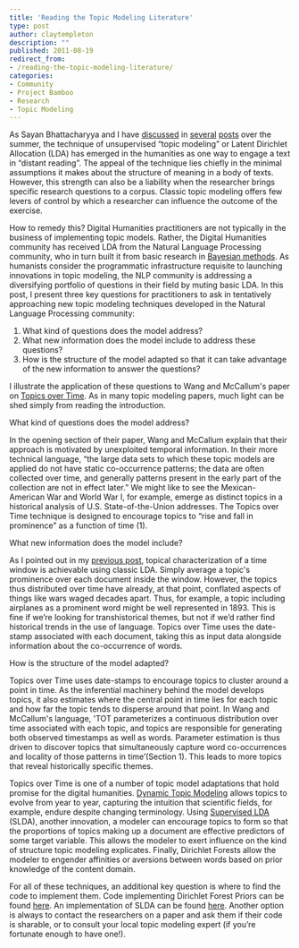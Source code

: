 ```yaml
---
title: 'Reading the Topic Modeling Literature'
type: post
author: claytempleton
description: ""
published: 2011-08-19
redirect_from: 
- /reading-the-topic-modeling-literature/
categories:
- Community
- Project Bamboo
- Research
- Topic Modeling
---
```

As Sayan Bhattacharyya and I have [discussed](http://mith.umd.edu/topic-modeling-in-the-humanities-an-overview/) in [several](http://mith.umd.edu/reflections-on-scale-and-topic-modeling/) [posts](http://mith.umd.edu/digging-into-data-with-topic-models/) over the summer, the technique of unsupervised “topic modeling” or Latent Dirichlet Allocation (LDA) has emerged in the humanities as one way to engage a text in “distant reading”. The appeal of the technique lies chiefly in the minimal assumptions it makes about the structure of meaning in a body of texts. However, this strength can also be a liability when the researcher brings specific research questions to a corpus. Classic topic modeling offers few levers of control by which a researcher can influence the outcome of the exercise.

How to remedy this? Digital Humanities practitioners are not typically in the business of implementing topic models. Rather, the Digital Humanities community has received LDA from the Natural Language Processing community, who in turn built it from basic research in [Bayesian methods](https://en.wikipedia.org/wiki/Bayesian_probability). As humanists consider the programmatic infrastructure requisite to launching innovations in topic modeling, the NLP community is addressing a diversifying portfolio of questions in their field by muting basic LDA. In this post, I present three key questions for practitioners to ask in tentatively approaching new topic modeling techniques developed in the Natural Language Processing community:

1. What kind of questions does the model address?
2. What new information does the model include to address these questions?
3. How is the structure of the model adapted so that it can take advantage of the new information to answer the questions?

I illustrate the application of these questions to Wang and McCallum's paper on [Topics over Time](http://citeseer.ist.psu.edu/viewdoc/summary?doi=10.1.1.152.2460). As in many topic modeling papers, much light can be shed simply from reading the introduction.

What kind of questions does the model address?

In the opening section of their paper, Wang and McCallum explain that their approach is motivated by unexploited temporal information. In their more technical language, “the large data sets to which these topic models are applied do not have static co-occurrence patterns; the data are often collected over time, and generally patterns present in the early part of the collection are not in effect later.” We might like to see the Mexican-American War and World War I, for example, emerge as distinct topics in a historical analysis of U.S. State-of-the-Union addresses. The Topics over Time technique is designed to encourage topics to “rise and fall in prominence” as a function of time (1).

What new information does the model include?

As I pointed out in my [previous post](http://mith.umd.edu/topic-modeling-in-the-humanities-an-overview/), topical characterization of a time window is achievable using classic LDA. Simply average a topic's prominence over each document inside the window. However, the topics thus distributed over time have already, at that point, conflated aspects of things like wars waged decades apart. Thus, for example, a topic including airplanes as a prominent word might be well represented in 1893. This is fine if we’re looking for transhistorical themes, but not if we’d rather find historical trends in the use of language. Topics over Time uses the date-stamp associated with each document, taking this as input data alongside information about the co-occurrence of words.

How is the structure of the model adapted?

Topics over Time uses date-stamps to encourage topics to cluster around a point in time. As the inferential machinery behind the model develops topics, it also estimates where the central point in time lies for each topic and how far the topic tends to disperse around that point. In Wang and McCallum's language, 'TOT parameterizes a continuous distribution over time associated with each topic, and topics are responsible for generating both observed timestamps as well as words. Parameter estimation is thus driven to discover topics that simultaneously capture word co-occurrences and locality of those patterns in time’(Section 1). This leads to more topics that reveal historically specific themes.

Topics over Time is one of a number of topic model adaptations that hold promise for the digital humanities. [Dynamic Topic Modeling](http://citeseerx.ist.psu.edu/viewdoc/download?doi=10.1.1.62.2783&rep=rep1&type=pdf) allows topics to evolve from year to year, capturing the intuition that scientific fields, for example, endure despite changing terminology. Using [Supervised LDA](http://www.cs.princeton.edu/~blei/papers/BleiMcAuliffe2007.pdf) (SLDA), another innovation, a modeler can encourage topics to form so that the proportions of topics making up a document are effective predictors of some target variable. This allows the modeler to exert influence on the kind of structure topic modeling explicates. Finally, Dirichlet Forests allow the modeler to engender affinities or aversions between words based on prior knowledge of the content domain.

For all of these techniques, an additional key question is where to find the code to implement them. Code implementing Dirichlet Forest Priors can be found [here](http://pages.cs.wisc.edu/~andrzeje/research/df_lda.html). An implementation of SLDA can be found [here](http://web.archive.org/web/20120825213639/http://www.cs.princeton.edu:80/~chongw/slda/). Another option is always to contact the researchers on a paper and ask them if their code is sharable, or to consult your local topic modeling expert (if you’re fortunate enough to have one!).
